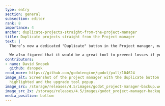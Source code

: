 ```yaml
---
type: entry
section: general
subsection: editor
rank: 8
importance: 4
anchor: duplicate-projects-straight-from-the-project-manager
title: Duplicate projects straight from the Project manager
text: |
  There’s now a dedicated "Duplicate" button in the Project manager, making it easy to back up an existing project, or to fork a new one.

  We also figured that it would be a great tool to prevent losses if you update the engine version during development. If we detect that irreversible changes would occur due to the update, we’ll ask if you want to back up your project first.
contributors:
- name: David Snopek
  github: dsnopek
read_more: https://github.com/godotengine/godot/pull/104624
image_alt: Screenshot of the project manager with the duplicate button 
  highlighted and the upgrade tool popup.
image_src: /storage/releases/4.5/images/godot_project-manager-backup.webp
image_src_2x: /storage/releases/4.5/images/godot_project-manager-backup_2x.webp
media_position: bottom
---
```

